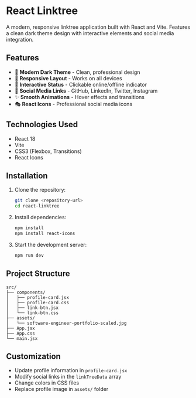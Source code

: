 # React Linktree

A modern, responsive linktree application built with React and Vite. Features a clean dark theme design with interactive elements and social media integration.

## Features

- 🎨 **Modern Dark Theme** - Clean, professional design
- 📱 **Responsive Layout** - Works on all devices
- 🔄 **Interactive Status** - Clickable online/offline indicator
- 🎯 **Social Media Links** - GitHub, LinkedIn, Twitter, Instagram
- ✨ **Smooth Animations** - Hover effects and transitions
- 🎭 **React Icons** - Professional social media icons

## Technologies Used

- React 18
- Vite
- CSS3 (Flexbox, Transitions)
- React Icons

## Installation

1. Clone the repository:
   ```bash
   git clone <repository-url>
   cd react-linktree
   ```
2. Install dependencies:
   ```bash
   npm install
   npm install react-icons
   ```
3. Start the development server:
   ```bash
   npm run dev
   ```

## Project Structure

```
src/
├── components/
│   ├── profile-card.jsx
│   ├── profile-card.css
│   ├── link-btn.jsx
│   └── link-btn.css
├── assets/
│   └── software-engineer-portfolio-scaled.jpg
├── App.jsx
├── App.css
└── main.jsx
```

## Customization

- Update profile information in `profile-card.jsx`
- Modify social links in the `linkTreeData` array
- Change colors in CSS files
- Replace profile image in `assets/` folder
